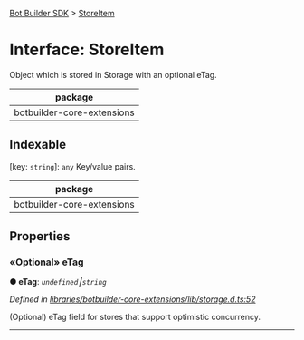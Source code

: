 [Bot Builder SDK](../README.md) > [StoreItem](../interfaces/botbuilder.storeitem.md)



# Interface: StoreItem


Object which is stored in Storage with an optional eTag.

<table>

<thead>

<tr>

<th>package</th>

</tr>

</thead>

<tbody>

<tr>

<td>botbuilder-core-extensions</td>

</tr>

</tbody>

</table>

## Indexable

\[key: `string`\]:&nbsp;`any`
Key/value pairs.

<table>

<thead>

<tr>

<th>package</th>

</tr>

</thead>

<tbody>

<tr>

<td>botbuilder-core-extensions</td>

</tr>

</tbody>

</table>



## Properties
<a id="etag"></a>

### «Optional» eTag

**●  eTag**:  *`undefined`⎮`string`* 

*Defined in [libraries/botbuilder-core-extensions/lib/storage.d.ts:52](https://github.com/Microsoft/botbuilder-js/blob/d288851/libraries/botbuilder-core-extensions/lib/storage.d.ts#L52)*



(Optional) eTag field for stores that support optimistic concurrency.




___


